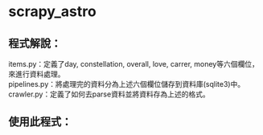 # scrapy_astro
## 程式解說：
items.py：定義了day, constellation, overall, love, carrer, money等六個欄位，來進行資料處理。  
pipelines.py：將處理完的資料分為上述六個欄位儲存到資料庫(sqlite3)中。  
crawler.py：定義了如何去parse資料並將資料存為上述的格式。  

## 使用此程式：



